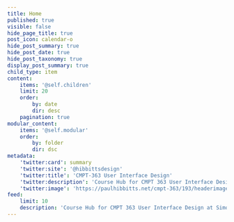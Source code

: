```yaml
---
title: Home
published: true
visible: false
hide_page_title: true
post_icon: calendar-o
hide_post_summary: true
hide_post_date: true
hide_post_taxonomy: true
display_post_summary: true
child_type: item
content:
    items: '@self.children'
    limit: 20
    order:
        by: date
        dir: desc
    pagination: true
modular_content:
    items: '@self.modular'
    order:
        by: folder
        dir: dsc
metadata:
    'twitter:card': summary
    'twitter:site': '@hibbittsdesign'
    'twitter:title': 'CMPT-363 User Interface Design'
    'twitter:description': 'Course Hub for CMPT 363 User Interface Design at Simon Fraser University'
    'twitter:image': 'https://paulhibbitts.net/cmpt-363/193/headerimage/8447615314_85ba7d2b70_o.jpg'
feed:
    limit: 10
    description: 'Course Hub for CMPT 363 User Interface Design at Simon Fraser University'
---
```

